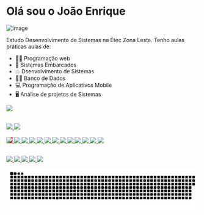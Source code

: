 
<!-- /texto -->
<h1>Olá sou o João Enrique</h1>

![image](https://user-images.githubusercontent.com/99426704/164060627-0a7a3683-3982-49c1-89f8-6644f7dd7dee.png)

Estudo Desenvolvimento de Sistemas na Etec Zona Leste. Tenho aulas práticas aulas de:

- 👨‍💻 Programação web
- 🤖 Sistemas Embarcados
- 💥 Dsenvolvimento de Sistemas
- 🐱‍💻 Banco de Dados
- 💻 Programação de Aplicativos Mobile
- 🖥 Análise de projetos de Sistemas
<img height="170em" src="https://user-images.githubusercontent.com/87030375/138008978-8857d41f-074f-4816-bf41-2178ae9c2327.png"/>
 <!-- /texto -->

 ##
 <!-- /Commits --> 
<div aling="center">
  <a href="https://www.linkedin.com/in/joãoenrique">
    <img height="150em" src="https://github-readme-stats.vercel.app/api?username=JoaoEnrique13&layout=compact&show_icons=true&theme=Gradiente"/> <!-- /Commits --> 
    <img height="150em" src="https://github-readme-stats.vercel.app/api/top-langs/?username=JoaoEnrique13&layout=compact"/> <!-- /Linguagens --> 
  </a>
</div>
 
 <!-- /Icones Linguagens --> 
 <div style="display: inline_block"><br>
  <a href="https://www.linkedin.com/in/joãoenrique">
   <img style="background: red;" src="https://cdn.jsdelivr.net/gh/devicons/devicon/icons/javascript/javascript-original.svg" height="40"/><!--javascript-->
   <img src="https://cdn.jsdelivr.net/gh/devicons/devicon/icons/html5/html5-original.svg" height="40"/><!--html5-->
   <img src="https://cdn.jsdelivr.net/gh/devicons/devicon/icons/css3/css3-original.svg" height="40"/><!--css3-->
   <img src="https://cdn.jsdelivr.net/gh/devicons/devicon/icons/java/java-original.svg" height="40"/><!--java-->
   <img src="https://cdn.jsdelivr.net/gh/devicons/devicon/icons/arduino/arduino-original.svg" height="40"/><!--arduino-->
   <img src="https://cdn.jsdelivr.net/gh/devicons/devicon/icons/bootstrap/bootstrap-original.svg" height="40"/><!--bootstrap-->
   <img src="https://cdn.jsdelivr.net/gh/devicons/devicon/icons/canva/canva-original.svg" height="40"/><!--canva-->
   <img src="https://cdn.jsdelivr.net/gh/devicons/devicon/icons/cplusplus/cplusplus-original.svg" height="40"/><!--C++-->
   <img src="https://cdn.jsdelivr.net/gh/devicons/devicon/icons/github/github-original.svg" height="40"/><!--github-->
   <img src="https://cdn.jsdelivr.net/gh/devicons/devicon/icons/vscode/vscode-original.svg" height="40"/><!--vscode-->
   <img src="https://cdn.jsdelivr.net/gh/devicons/devicon/icons/wordpress/wordpress-plain.svg" height="40"/><!--wordpress-->
   <img src="https://cdn.jsdelivr.net/gh/devicons/devicon/icons/linkedin/linkedin-original.svg" height="40"/><!--linkedin-->
   <img src="https://cdn.jsdelivr.net/gh/devicons/devicon/icons/gimp/gimp-original.svg" height="40"/><!--gimp-->

<!--Site com os icones: https://devicon.dev/ -->
  </a>
 </div>

 ##
<!-- BOTÕES  -->
 <div> 
  <a href="https://www.instagram.com/joao.enriquesantosalves/" target="_blank">
   <img src="https://img.shields.io/badge/-Instagram-%23E4405F?style=for-the-badge&logo=instagram&logoColor=white" target="_blank"><!-- instagram  -->
  </a>
  <a href = "mailto:contatojebsantosalves@gmail.com">
   <img src="https://img.shields.io/badge/-Gmail-%23333?style=for-the-badge&logo=gmail&logoColor=white" target="_blank"><!-- gmail  -->
  </a>
  <a href="https://www.linkedin.com/in/joãoenrique" target="_blank">
   <img src="https://img.shields.io/badge/-LinkedIn-%230077B5?style=for-the-badge&logo=linkedin&logoColor=white" target="_blank"><!-- linkedin  -->
  </a> 
  <a href="https://discord.gg/6cqN5V69" target="_blank">
   <img src="https://img.shields.io/badge/GitHub-100000?style=for-the-badge&logo=github&logoColor=white" target="_blank"><!-- github  -->
  </a> 
  <a href="" target="_blank">
   <img src="https://img.shields.io/badge/Discord-7289DA?style=for-the-badge&logo=discord&logoColor=white" target="_blank"><!-- discord  -->
  </a>
  
  ![Snake animation](https://github.com/JoaoEnrique/JoaoEnrique/blob/output/github-contribution-grid-snake.svg)
 	
</div>
